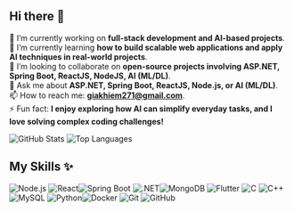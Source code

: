 ## Hi there 👋


<!--**giakhiem03/giakhiem03** is a ✨ _special_ ✨ repository because its `README.md` (this file) appears on your GitHub profile.

Here are some ideas to get you started:
-->
🔭 I’m currently working on **full-stack development and AI-based projects**.  
🌱 I’m currently learning **how to build scalable web applications and apply AI techniques in real-world projects**.  
👯 I’m looking to collaborate on **open-source projects involving ASP.NET, Spring Boot, ReactJS, NodeJS, AI (ML/DL)**.  <!--🤔 I’m looking for help with **optimizing AI models for real-world deployment and learning DevOps practices**.  -->  
💬 Ask me about **ASP.NET, Spring Boot, ReactJS, Node.js, or AI (ML/DL)**.  
📫 How to reach me: **giakhiem271@gmail.com**.  
⚡ Fun fact: **I enjoy exploring how AI can simplify everyday tasks, and I love solving complex coding challenges!**  


![GitHub Stats](https://github-readme-stats.vercel.app/api?username=giakhiem03&show_icons=true&theme=radical)
![Top Languages](https://github-readme-stats.vercel.app/api/top-langs/?username=giakhiem03&layout=compact&theme=radical)

## My Skills ✨
![Node.js](https://skillicons.dev/icons?i=nodejs) ![React](https://skillicons.dev/icons?i=react)![Spring Boot](https://skillicons.dev/icons?i=spring)
![.NET](https://skillicons.dev/icons?i=dotnet)![MongoDB](https://skillicons.dev/icons?i=mongodb) ![Flutter](https://skillicons.dev/icons?i=flutter)
![C](https://skillicons.dev/icons?i=c) ![C++](https://skillicons.dev/icons?i=cpp)
![MySQL](https://skillicons.dev/icons?i=mysql)
![Python](https://skillicons.dev/icons?i=python)![Docker](https://skillicons.dev/icons?i=docker)
![Git](https://skillicons.dev/icons?i=git) ![GitHub](https://skillicons.dev/icons?i=github)




